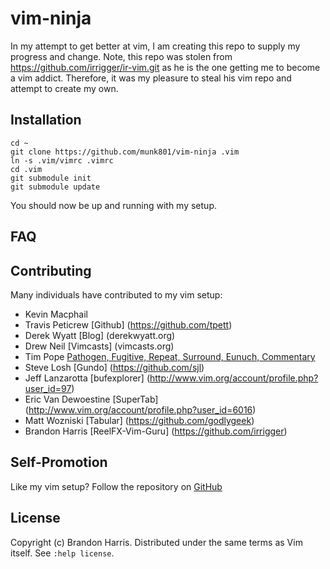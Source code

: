 vim-ninja
============
In my attempt to get better at vim, I am creating this repo to supply my progress and change.
Note, this repo was stolen from https://github.com/irrigger/ir-vim.git as he is the one
getting me to become a vim addict.  Therefore, it was my pleasure to steal his vim
repo and attempt to create my own.

Installation
------------

	cd ~
	git clone https://github.com/munk801/vim-ninja .vim
	ln -s .vim/vimrc .vimrc
	cd .vim
	git submodule init
	git submodule update

You should now be up and running with my setup.

FAQ
---

Contributing
------------

Many individuals have contributed to my vim setup:

* Kevin Macphail
* Travis Peticrew [Github] (https://github.com/tpett)
* Derek Wyatt [Blog] (derekwyatt.org)
* Drew Neil [Vimcasts] (vimcasts.org)
* Tim Pope [Pathogen, Fugitive, Repeat, Surround, Eunuch, Commentary](https://github.com/tpope)
* Steve Losh [Gundo] (https://github.com/sjl)
* Jeff Lanzarotta [bufexplorer] (http://www.vim.org/account/profile.php?user_id=97)
* Eric Van Dewoestine [SuperTab] (http://www.vim.org/account/profile.php?user_id=6016)
* Matt Wozniski [Tabular] (https://github.com/godlygeek)
* Brandon Harris [ReelFX-Vim-Guru] (https://github.com/irrigger)

Self-Promotion
--------------

Like my vim setup? Follow the repository on
[GitHub](https://github.com/munk801/vim-ninja.git)

License
-------

Copyright (c) Brandon Harris.  Distributed under the same terms as Vim itself.
See `:help license`.

